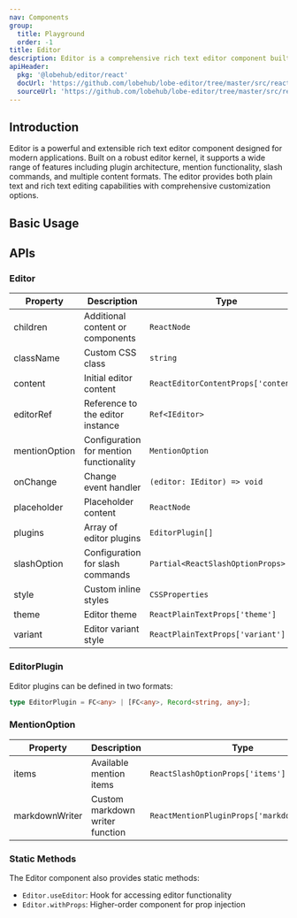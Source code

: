 ```yaml
---
nav: Components
group:
  title: Playground
  order: -1
title: Editor
description: Editor is a comprehensive rich text editor component built on a powerful editor kernel. It supports plugins, mentions, slash commands, and various content formats with extensive customization options for modern editing experiences.
apiHeader:
  pkg: '@lobehub/editor/react'
  docUrl: 'https://github.com/lobehub/lobe-editor/tree/master/src/react/Editor/index.md'
  sourceUrl: 'https://github.com/lobehub/lobe-editor/tree/master/src/react/Editor/index.ts'
---
```


## Introduction

Editor is a powerful and extensible rich text editor component designed for modern applications. Built on a robust editor kernel, it supports a wide range of features including plugin architecture, mention functionality, slash commands, and multiple content formats. The editor provides both plain text and rich text editing capabilities with comprehensive customization options.

## Basic Usage

<code src="./demos/index.tsx" nopadding iframe></code>

## APIs

### Editor

| Property      | Description                             | Type                                 | Default |
| ------------- | --------------------------------------- | ------------------------------------ | ------- |
| children      | Additional content or components        | `ReactNode`                          | -       |
| className     | Custom CSS class                        | `string`                             | -       |
| content       | Initial editor content                  | `ReactEditorContentProps['content']` | -       |
| editorRef     | Reference to the editor instance        | `Ref<IEditor>`                       | -       |
| mentionOption | Configuration for mention functionality | `MentionOption`                      | `{}`    |
| onChange      | Change event handler                    | `(editor: IEditor) => void`          | -       |
| placeholder   | Placeholder content                     | `ReactNode`                          | -       |
| plugins       | Array of editor plugins                 | `EditorPlugin[]`                     | `[]`    |
| slashOption   | Configuration for slash commands        | `Partial<ReactSlashOptionProps>`     | `{}`    |
| style         | Custom inline styles                    | `CSSProperties`                      | -       |
| theme         | Editor theme                            | `ReactPlainTextProps['theme']`       | -       |
| variant       | Editor variant style                    | `ReactPlainTextProps['variant']`     | -       |

### EditorPlugin

Editor plugins can be defined in two formats:

```typescript
type EditorPlugin = FC<any> | [FC<any>, Record<string, any>];
```

### MentionOption

| Property       | Description                     | Type                                        | Default |
| -------------- | ------------------------------- | ------------------------------------------- | ------- |
| items          | Available mention items         | `ReactSlashOptionProps['items']`            | -       |
| markdownWriter | Custom markdown writer function | `ReactMentionPluginProps['markdownWriter']` | -       |

### Static Methods

The Editor component also provides static methods:

- `Editor.useEditor`: Hook for accessing editor functionality
- `Editor.withProps`: Higher-order component for prop injection
